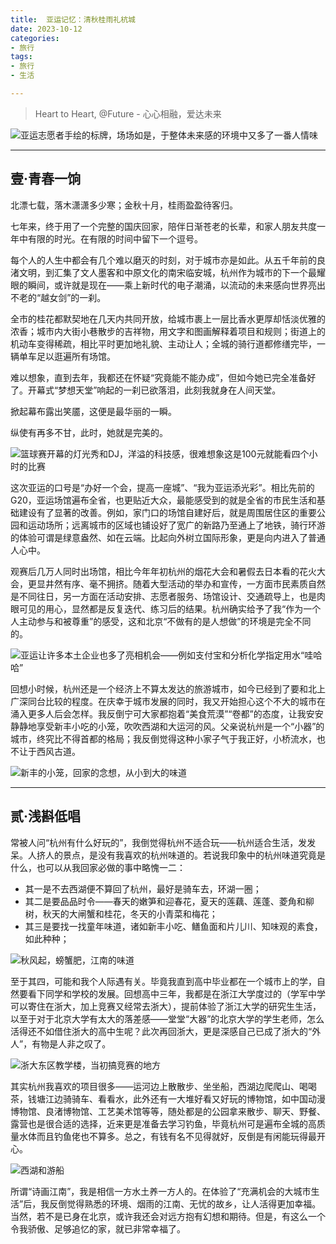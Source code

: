 ```yaml
---
title:  亚运记忆：清秋桂雨礼杭城
date: 2023-10-12
categories:
- 旅行
tags:
- 旅行
- 生活

---
```


> Heart to Heart, @Future - 心心相融，爱达未来
> 

![亚运志愿者手绘的标牌，场场如是，于整体未来感的环境中又多了一番人情味](https://raw.githubusercontent.com/DF-Master/yidapicbed/main/2023/202310/202310HZAG/202310HZAG00.jpg)



---

<!--more-->

## 壹·**青春一饷**

北漂七载，落木潇潇多少寒；金秋十月，桂雨盈盈待客归。

七年来，终于用了一个完整的国庆回家，陪伴日渐苍老的长辈，和家人朋友共度一年中有限的时光。在有限的时间中留下一个逗号。

每个人的人生中都会有几个难以磨灭的时刻，对于城市亦是如此。从五千年前的良渚文明，到汇集了文人墨客和中原文化的南宋临安城，杭州作为城市的下一个最耀眼的瞬间，或许就是现在——乘上新时代的电子潮涌，以流动的未来感向世界亮出不老的“越女剑”的一刹。

全市的桂花都默契地在几天内共同开放，给城市裹上一层比香水更厚却恬淡优雅的浓香；城市内大街小巷散步的吉祥物，用文字和图画解释着项目和规则；街道上的机动车变得稀疏，相比平时更加地礼貌、主动让人；全城的骑行道都修缮完毕，一辆单车足以逛遍所有场馆。

难以想象，直到去年，我都还在怀疑“究竟能不能办成”，但如今她已完全准备好了。开幕式“梦想天堂”响起的一刹已欲落泪，此刻我就身在人间天堂。

掀起幕布露出笑靥，这便是最华丽的一瞬。

纵使有再多不甘，此时，她就是完美的。

![篮球赛开幕的灯光秀和DJ，洋溢的科技感，很难想象这是100元就能看四个小时的比赛](https://raw.githubusercontent.com/DF-Master/yidapicbed/main/2023/202310/202310HZAG/202310HZAG01.jpg)

这次亚运的口号是“办好一个会，提高一座城”、“我为亚运添光彩”。相比先前的G20，亚运场馆遍布全省，也更贴近大众，最能感受到的就是全省的市民生活和基础建设有了显著的改善。例如，家门口的场馆自建好后，就是周围居住区的重要公园和运动场所；远离城市的区域也铺设好了宽广的新路乃至通上了地铁，骑行环游的体验可谓是绿意盎然、如在云端。比起向外树立国际形象，更是向内进入了普通人心中。

观赛后几万人同时出场馆，相比今年年初杭州的烟花大会和暑假去日本看的花火大会，更显井然有序、毫不拥挤。随着大型活动的举办和宣传，一方面市民素质自然是不同往日，另一方面在活动安排、志愿者服务、场馆设计、交通疏导上，也是肉眼可见的用心，显然都是反复迭代、练习后的结果。杭州确实给予了我“作为一个人主动参与和被尊重”的感受，这和北京“不做有的是人想做”的环境是完全不同的。

![亚运让许多本土企业也多了亮相机会——例如支付宝和分析化学指定用水“哇哈哈”](https://raw.githubusercontent.com/DF-Master/yidapicbed/main/2023/202310/202310HZAG/202310HZAG02.jpg)

回想小时候，杭州还是一个经济上不算太发达的旅游城市，如今已经到了要和北上广深同台比较的程度。在庆幸于城市发展的同时，我又开始担心这个不大的城市在涌入更多人后会怎样。我反倒宁可大家都抱着“美食荒漠”“卷都”的态度，让我安安静静地享受新丰小吃的小笼，吹吹西湖和大运河的风。父亲说杭州是一个“小器”的城市，终究比不得首都的格局；我反倒觉得这种小家子气于我正好，小桥流水，也不让于西风古道。

![新丰的小笼，回家的念想，从小到大的味道](https://raw.githubusercontent.com/DF-Master/yidapicbed/main/2023/202310/202310HZAG/202310HZAG03.jpg)

---

## 贰·**浅斟低唱**

常被人问“杭州有什么好玩的”，我倒觉得杭州不适合玩——杭州适合生活，发发呆。人挤人的景点，是没有我喜欢的杭州味道的。若说我印象中的杭州味道究竟是什么，也可以从我回家必做的事中略愧一二：

- 其一是不去西湖便不算回了杭州，最好是骑车去，环湖一圈；
- 其二是要品品时令——春天的嫩笋和迎春花，夏天的莲藕、莲蓬、菱角和柳树，秋天的大闸蟹和桂花，冬天的小青菜和梅花；
- 其三是要找一找童年味道，诸如新丰小吃、鳝鱼面和片儿川、知味观的素食，如此种种；

![秋风起，螃蟹肥，江南的味道](https://raw.githubusercontent.com/DF-Master/yidapicbed/main/2023/202310/202310HZAG/202310HZAG04.jpg)

至于其四，可能和我个人际遇有关。毕竟我直到高中毕业都在一个城市上的学，自然要看下同学和学校的发展。回想高中三年，我都是在浙江大学度过的（学军中学可以寄住在浙大，加上竞赛又经常去浙大），提前体验了浙江大学的研究生生活，以至于对于北京大学有太大的落差感——堂堂“大器”的北京大学的学生老师，怎么活得还不如借住浙大的高中生呢？此次再回浙大，更是深感自己已成了浙大的“外人”，有物是人非之叹了。

![浙大东区教学楼，当初搞竞赛的地方](https://raw.githubusercontent.com/DF-Master/yidapicbed/main/2023/202310/202310HZAG/202310HZAG05.jpg)

其实杭州我喜欢的项目很多——运河边上散散步、坐坐船，西湖边爬爬山、喝喝茶，钱塘江边骑骑车、看看水，此外还有一大堆好看又好玩的博物馆，如中国动漫博物馆、良渚博物馆、工艺美术馆等等，随处都是的公园拿来散步、聊天、野餐、露营也是很合适的选择，近来更是准备去学习钓鱼，毕竟杭州可是遍布全城的高质量水体而且钓鱼佬也不算多。总之，有钱有名不见得就好，反倒是有闲能玩得最开心。

![西湖和游船](https://raw.githubusercontent.com/DF-Master/yidapicbed/main/2023/202310/202310HZAG/202310HZAG06.jpg)

所谓“诗画江南”，我是相信一方水土养一方人的。在体验了“充满机会的大城市生活”后，我反倒觉得熟悉的环境、烟雨的江南、无忧的故乡，让人活得更加幸福。当然，若不是已身在北京，或许我还会对远方抱有幻想和期待。但是，有这么一个令我骄傲、足够追忆的家，就已非常幸福了。